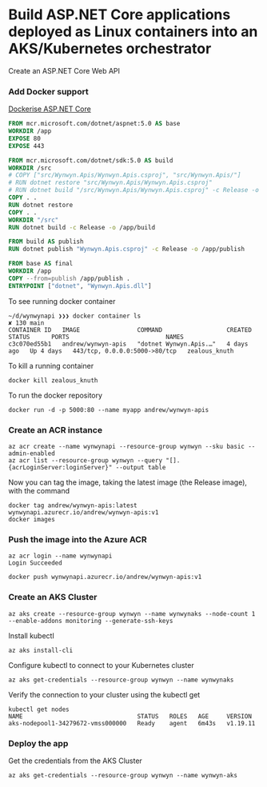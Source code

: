 # Build ASP.NET Core applications deployed as Linux containers into an AKS/Kubernetes orchestrator

Create an ASP.NET Core Web API

### Add Docker support

[Dockerise ASP.NET Core](https://docs.docker.com/samples/dotnetcore/)

```Dockerfile
FROM mcr.microsoft.com/dotnet/aspnet:5.0 AS base
WORKDIR /app
EXPOSE 80
EXPOSE 443

FROM mcr.microsoft.com/dotnet/sdk:5.0 AS build
WORKDIR /src
# COPY ["src/Wynwyn.Apis/Wynwyn.Apis.csproj", "src/Wynwyn.Apis/"]
# RUN dotnet restore "src/Wynwyn.Apis/Wynwyn.Apis.csproj"
# RUN dotnet build "/src/Wynwyn.Apis/Wynwyn.Apis.csproj" -c Release -o /app/build
COPY . .
RUN dotnet restore
COPY . .
WORKDIR "/src"
RUN dotnet build -c Release -o /app/build

FROM build AS publish
RUN dotnet publish "Wynwyn.Apis.csproj" -c Release -o /app/publish

FROM base AS final
WORKDIR /app
COPY --from=publish /app/publish .
ENTRYPOINT ["dotnet", "Wynwyn.Apis.dll"]
```

To see running docker container 

```
~/d/wynwynapi ❯❯❯ docker container ls                                                                                                                                                                                                              ✘ 130 main
CONTAINER ID   IMAGE                COMMAND                  CREATED      STATUS      PORTS                           NAMES
c3c070ed55b1   andrew/wynwyn-apis   "dotnet Wynwyn.Apis.…"   4 days ago   Up 4 days   443/tcp, 0.0.0.0:5000->80/tcp   zealous_knuth
```

To kill a running container

```
docker kill zealous_knuth
```

To run the docker repository

```
docker run -d -p 5000:80 --name myapp andrew/wynwyn-apis
```

### Create an ACR instance

```
az acr create --name wynwynapi --resource-group wynwyn --sku basic --admin-enabled
az acr list --resource-group wynwyn --query "[].{acrLoginServer:loginServer}" --output table
```

Now you can tag the image, taking the latest image (the Release image), with the command

```
docker tag andrew/wynwyn-apis:latest wynwynapi.azurecr.io/andrew/wynwyn-apis:v1
docker images
```

### Push the image into the Azure ACR

```
az acr login --name wynwynapi
Login Succeeded

docker push wynwynapi.azurecr.io/andrew/wynwyn-apis:v1
```


### Create an AKS Cluster

```
az aks create --resource-group wynwyn --name wynwynaks --node-count 1 --enable-addons monitoring --generate-ssh-keys
```

Install kubectl

```
az aks install-cli
```

Configure kubectl to connect to your Kubernetes cluster

    az aks get-credentials --resource-group wynwyn --name wynwynaks
    
Verify the connection to your cluster using the kubectl get

    kubectl get nodes
    NAME                                STATUS   ROLES   AGE     VERSION
    aks-nodepool1-34279672-vmss000000   Ready    agent   6m43s   v1.19.11

### Deploy the app

Get the credentials from the AKS Cluster

```
az aks get-credentials --resource-group wynwyn --name wynwyn-aks
```
